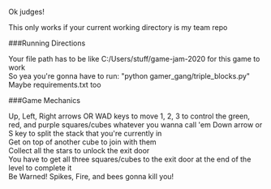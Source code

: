 Ok judges!

This only works if your current working directory is my team repo  

###Running Directions

Your file path has to be like C:/Users/stuff/game-jam-2020 for this game to work  
So yea you're gonna have to run: "python gamer_gang/triple_blocks.py"  
Maybe requirements.txt too

###Game Mechanics

Up, Left, Right arrows OR WAD keys to move
1, 2, 3 to control the green, red, and purple squares/cubes whatever you wanna call 'em
Down arrow or S key to split the stack that you're currently in  
Get on top of another cube to join with them  
Collect all the stars to unlock the exit door  
You have to get all three squares/cubes to the exit door at the end of the level to complete it  
Be Warned! Spikes, Fire, and bees gonna kill you!
